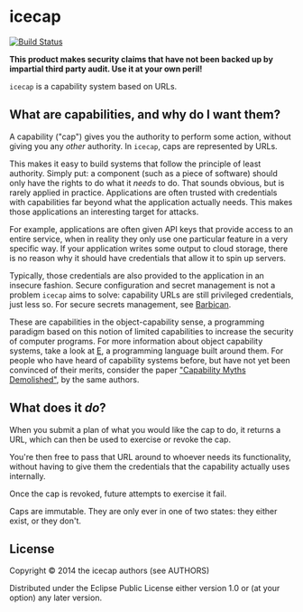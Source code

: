 # icecap

[![Build Status](https://travis-ci.org/lvh/icecap.svg)](https://travis-ci.org/lvh/icecap)

**This product makes security claims that have not been backed up by
  impartial third party audit. Use it at your own peril!**

`icecap` is a capability system based on URLs.

## What are capabilities, and why do I want them?

A capability ("cap") gives you the authority to perform some action,
without giving you any *other* authority. In `icecap`, caps are
represented by URLs.

This makes it easy to build systems that follow the principle of least
authority. Simply put: a component (such as a piece of software)
should only have the rights to do what it *needs* to do. That sounds
obvious, but is rarely applied in practice. Applications are often
trusted with credentials with capabilities far beyond what the
application actually needs. This makes those applications an
interesting target for attacks.

For example, applications are often given API keys that provide access
to an entire service, when in reality they only use one particular
feature in a very specific way. If your application writes some output
to cloud storage, there is no reason why it should have credentials
that allow it to spin up servers.

Typically, those credentials are also provided to the application in
an insecure fashion. Secure configuration and secret management is not
a problem `icecap` aims to solve: capability URLs are still privileged
credentials, just less so. For secure secrets management, see
[Barbican](https://wiki.openstack.org/wiki/Barbican).

These are capabilities in the object-capability sense, a programming
paradigm based on this notion of limited capabilities to increase the
security of computer programs. For more information about object
capability systems, take a look at [E][E], a programming language
built around them. For people who have heard of capability systems
before, but have not yet been convinced of their merits, consider the
paper ["Capability Myths Demolished"][CapMyths], by the same authors.

[E]: http://erights.org/
[CapMyths]: http://www.erights.org/elib/capability/duals/myths.html

## What does it *do*?

When you submit a plan of what you would like the cap to do, it
returns a URL, which can then be used to exercise or revoke the cap.

You're then free to pass that URL around to whoever needs its
functionality, without having to give them the credentials that the
capability actually uses internally.

Once the cap is revoked, future attempts to exercise it fail.

Caps are immutable. They are only ever in one of two states: they
either exist, or they don't.

## License

Copyright © 2014 the icecap authors (see AUTHORS)

Distributed under the Eclipse Public License either version 1.0 or (at
your option) any later version.
